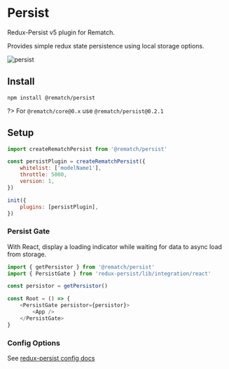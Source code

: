 # Persist

Redux-Persist v5 plugin for Rematch.

Provides simple redux state persistence using local storage options.

![persist](https://user-images.githubusercontent.com/4660659/33304219-67bd1dc6-d3bc-11e7-8159-a05d65c170bf.gif)

## Install

```text
npm install @rematch/persist
```

?> For `@rematch/core@0.x` use `@rematch/persist@0.2.1`

## Setup

```javascript
import createRematchPersist from '@rematch/persist'

const persistPlugin = createRematchPersist({
	whitelist: ['modelName1'],
	throttle: 5000,
	version: 1,
})

init({
	plugins: [persistPlugin],
})
```

### Persist Gate

With React, display a loading indicator while waiting for data to async load from storage.

```javascript
import { getPersistor } from '@rematch/persist'
import { PersistGate } from 'redux-persist/lib/integration/react'

const persistor = getPersistor()

const Root = () => {
	<PersistGate persistor={persistor}>
		<App />
	</PersistGate>
}
```

### Config Options

See [redux-persist config docs](https://github.com/rt2zz/redux-persist/blob/master/docs/api.md#type-persistconfig)
